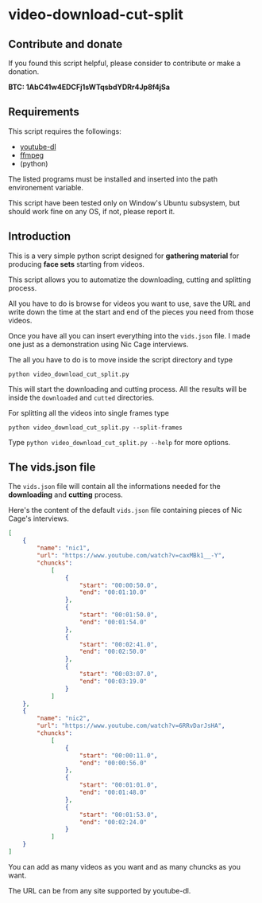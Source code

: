 # video-download-cut-split


## Contribute and donate

If you found this script helpful, please consider to contribute or make a donation.

**BTC: 1AbC41w4EDCFj1sWTqsbdYDRr4Jp8f4jSa**

## Requirements

This script requires the followings:

- [youtube-dl](https://rg3.github.io/youtube-dl/download.html)
- [ffmpeg](https://www.ffmpeg.org/download.html)
- (python)

The listed programs must be installed and inserted into the path environement variable.

This script have been tested only on Window's Ubuntu subsystem, but should work fine on any OS, if not, please report it.

## Introduction

This is a very simple python script designed for **gathering material** for producing **face sets** starting from videos.

This script allows you to automatize the downloading, cutting and splitting process.

All you have to do is browse for videos you want to use, save the URL and write down the time at the start and end of the pieces you need from those videos.

Once you have all you can insert everything into the `vids.json` file. I made one just as a demonstration using Nic Cage interviews.

The all you have to do is to move inside the script directory and  type 

```
python video_download_cut_split.py
```
This will start the downloading and cutting process.
All the results will be inside the `downloaded` and `cutted` directories.

For splitting all the videos into single frames type 
```
python video_download_cut_split.py --split-frames
```

Type `python video_download_cut_split.py --help` for more options.

## The vids.json file

The `vids.json` file will contain all the informations needed for the **downloading** and **cutting** process.

Here's the content of the default `vids.json` file containing pieces of Nic Cage's interviews.

```json
[
	{
		"name": "nic1",
		"url": "https://www.youtube.com/watch?v=caxMBk1__-Y",
		"chuncks": 
			[
				{
					"start": "00:00:50.0",
					"end": "00:01:10.0"
				},
				{
					"start": "00:01:50.0",
					"end": "00:01:54.0"
				},
				{
					"start": "00:02:41.0",
					"end": "00:02:50.0"
				},
				{
					"start": "00:03:07.0",
					"end": "00:03:19.0"
				}
			]
	},
	{
		"name": "nic2",
		"url": "https://www.youtube.com/watch?v=6RRvDarJsHA",
		"chuncks":
			[
				{
					"start": "00:00:11.0",
					"end": "00:00:56.0"
				},
				{
					"start": "00:01:01.0",
					"end": "00:01:48.0"
				},
				{
					"start": "00:01:53.0",
					"end": "00:02:24.0"
				}
			]
	}
]
```
You can add as many videos as you want and as many chuncks as you want.

The URL can be from any site supported by youtube-dl.
